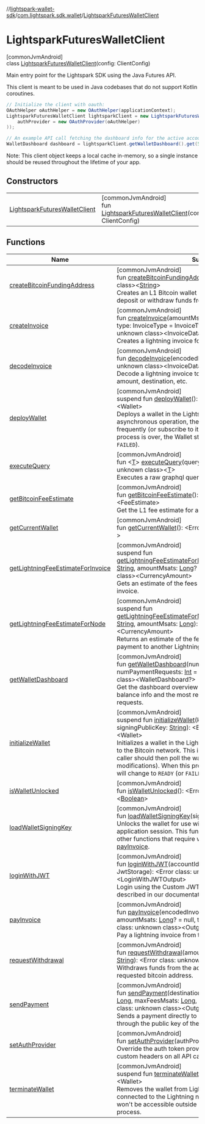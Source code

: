 //[lightspark-wallet-sdk](../../../index.md)/[com.lightspark.sdk.wallet](../index.md)/[LightsparkFuturesWalletClient](index.md)

# LightsparkFuturesWalletClient

[commonJvmAndroid]\
class [LightsparkFuturesWalletClient](index.md)(config: ClientConfig)

Main entry point for the Lightspark SDK using the Java Futures API.

This client is meant to be used in Java codebases that do not support Kotlin coroutines.

```java
// Initialize the client with oauth:
OAuthHelper oAuthHelper = new OAuthHelper(applicationContext);
LightsparkFuturesWalletClient lightsparkClient = new LightsparkFuturesWalletClient(new ClientConfig(
    authProvider = new OAuthProvider(oAuthHelper)
));

// An example API call fetching the dashboard info for the active account:
WalletDashboard dashboard = lightsparkClient.getWalletDashboard().get(5, TimeUnit.SECONDS);
```

Note: This client object keeps a local cache in-memory, so a single instance should be reused throughout the lifetime of your app.

## Constructors

| | |
|---|---|
| [LightsparkFuturesWalletClient](-lightspark-futures-wallet-client.md) | [commonJvmAndroid]<br>fun [LightsparkFuturesWalletClient](-lightspark-futures-wallet-client.md)(config: ClientConfig) |

## Functions

| Name | Summary |
|---|---|
| [createBitcoinFundingAddress](create-bitcoin-funding-address.md) | [commonJvmAndroid]<br>fun [createBitcoinFundingAddress](create-bitcoin-funding-address.md)(): &lt;Error class: unknown class&gt;&lt;[String](https://kotlinlang.org/api/latest/jvm/stdlib/kotlin/-string/index.html)&gt;<br>Creates an L1 Bitcoin wallet address which can be used to deposit or withdraw funds from the Lightning wallet. |
| [createInvoice](create-invoice.md) | [commonJvmAndroid]<br>fun [createInvoice](create-invoice.md)(amountMsats: [Long](https://kotlinlang.org/api/latest/jvm/stdlib/kotlin/-long/index.html), memo: [String](https://kotlinlang.org/api/latest/jvm/stdlib/kotlin/-string/index.html)? = null, type: InvoiceType = InvoiceType.STANDARD): &lt;Error class: unknown class&gt;&lt;InvoiceData&gt;<br>Creates a lightning invoice for the current wallet. |
| [decodeInvoice](decode-invoice.md) | [commonJvmAndroid]<br>fun [decodeInvoice](decode-invoice.md)(encodedInvoice: [String](https://kotlinlang.org/api/latest/jvm/stdlib/kotlin/-string/index.html)): &lt;Error class: unknown class&gt;&lt;InvoiceData&gt;<br>Decode a lightning invoice to get its details included payment amount, destination, etc. |
| [deployWallet](deploy-wallet.md) | [commonJvmAndroid]<br>suspend fun [deployWallet](deploy-wallet.md)(): &lt;Error class: unknown class&gt;&lt;Wallet&gt;<br>Deploys a wallet in the Lightspark infrastructure. This is an asynchronous operation, the caller should then poll the wallet frequently (or subscribe to its modifications). When this process is over, the Wallet status will change to `DEPLOYED` (or `FAILED`). |
| [executeQuery](execute-query.md) | [commonJvmAndroid]<br>fun &lt;[T](execute-query.md)&gt; [executeQuery](execute-query.md)(query: Query&lt;[T](execute-query.md)&gt;): &lt;Error class: unknown class&gt;&lt;[T](execute-query.md)&gt;<br>Executes a raw graphql query against the server. |
| [getBitcoinFeeEstimate](get-bitcoin-fee-estimate.md) | [commonJvmAndroid]<br>fun [getBitcoinFeeEstimate](get-bitcoin-fee-estimate.md)(): &lt;Error class: unknown class&gt;&lt;FeeEstimate&gt;<br>Get the L1 fee estimate for a deposit or withdrawal. |
| [getCurrentWallet](get-current-wallet.md) | [commonJvmAndroid]<br>fun [getCurrentWallet](get-current-wallet.md)(): &lt;Error class: unknown class&gt;&lt;Wallet?&gt; |
| [getLightningFeeEstimateForInvoice](get-lightning-fee-estimate-for-invoice.md) | [commonJvmAndroid]<br>suspend fun [getLightningFeeEstimateForInvoice](get-lightning-fee-estimate-for-invoice.md)(encodedPaymentRequest: [String](https://kotlinlang.org/api/latest/jvm/stdlib/kotlin/-string/index.html), amountMsats: [Long](https://kotlinlang.org/api/latest/jvm/stdlib/kotlin/-long/index.html)? = null): &lt;Error class: unknown class&gt;&lt;CurrencyAmount&gt;<br>Gets an estimate of the fees that will be paid for a Lightning invoice. |
| [getLightningFeeEstimateForNode](get-lightning-fee-estimate-for-node.md) | [commonJvmAndroid]<br>suspend fun [getLightningFeeEstimateForNode](get-lightning-fee-estimate-for-node.md)(destinationNodePublicKey: [String](https://kotlinlang.org/api/latest/jvm/stdlib/kotlin/-string/index.html), amountMsats: [Long](https://kotlinlang.org/api/latest/jvm/stdlib/kotlin/-long/index.html)): &lt;Error class: unknown class&gt;&lt;CurrencyAmount&gt;<br>Returns an estimate of the fees that will be paid to send a payment to another Lightning node. |
| [getWalletDashboard](get-wallet-dashboard.md) | [commonJvmAndroid]<br>fun [getWalletDashboard](get-wallet-dashboard.md)(numTransactions: [Int](https://kotlinlang.org/api/latest/jvm/stdlib/kotlin/-int/index.html) = 20, numPaymentRequests: [Int](https://kotlinlang.org/api/latest/jvm/stdlib/kotlin/-int/index.html) = 20): &lt;Error class: unknown class&gt;&lt;WalletDashboard?&gt;<br>Get the dashboard overview for a Lightning wallet. Includes balance info and the most recent transactions and payment requests. |
| [initializeWallet](initialize-wallet.md) | [commonJvmAndroid]<br>suspend fun [initializeWallet](initialize-wallet.md)(keyType: KeyType, signingPublicKey: [String](https://kotlinlang.org/api/latest/jvm/stdlib/kotlin/-string/index.html)): &lt;Error class: unknown class&gt;&lt;Wallet&gt;<br>Initializes a wallet in the Lightspark infrastructure and syncs it to the Bitcoin network. This is an asynchronous operation, the caller should then poll the wallet frequently (or subscribe to its modifications). When this process is over, the Wallet status will change to `READY` (or `FAILED`). |
| [isWalletUnlocked](is-wallet-unlocked.md) | [commonJvmAndroid]<br>fun [isWalletUnlocked](is-wallet-unlocked.md)(): &lt;Error class: unknown class&gt;&lt;[Boolean](https://kotlinlang.org/api/latest/jvm/stdlib/kotlin/-boolean/index.html)&gt; |
| [loadWalletSigningKey](load-wallet-signing-key.md) | [commonJvmAndroid]<br>fun [loadWalletSigningKey](load-wallet-signing-key.md)(signingKeyBytesPEM: [ByteArray](https://kotlinlang.org/api/latest/jvm/stdlib/kotlin/-byte-array/index.html))<br>Unlocks the wallet for use with the SDK for the current application session. This function must be called before any other functions that require wallet signing keys, including [payInvoice](pay-invoice.md). |
| [loginWithJWT](login-with-j-w-t.md) | [commonJvmAndroid]<br>fun [loginWithJWT](login-with-j-w-t.md)(accountId: [String](https://kotlinlang.org/api/latest/jvm/stdlib/kotlin/-string/index.html), jwt: [String](https://kotlinlang.org/api/latest/jvm/stdlib/kotlin/-string/index.html), storage: JwtStorage): &lt;Error class: unknown class&gt;&lt;LoginWithJWTOutput&gt;<br>Login using the Custom JWT authentication scheme described in our documentation. |
| [payInvoice](pay-invoice.md) | [commonJvmAndroid]<br>fun [payInvoice](pay-invoice.md)(encodedInvoice: [String](https://kotlinlang.org/api/latest/jvm/stdlib/kotlin/-string/index.html), maxFeesMsats: [Long](https://kotlinlang.org/api/latest/jvm/stdlib/kotlin/-long/index.html), amountMsats: [Long](https://kotlinlang.org/api/latest/jvm/stdlib/kotlin/-long/index.html)? = null, timeoutSecs: [Int](https://kotlinlang.org/api/latest/jvm/stdlib/kotlin/-int/index.html) = 60): &lt;Error class: unknown class&gt;&lt;OutgoingPayment&gt;<br>Pay a lightning invoice from the current wallet. |
| [requestWithdrawal](request-withdrawal.md) | [commonJvmAndroid]<br>fun [requestWithdrawal](request-withdrawal.md)(amountSats: [Long](https://kotlinlang.org/api/latest/jvm/stdlib/kotlin/-long/index.html), bitcoinAddress: [String](https://kotlinlang.org/api/latest/jvm/stdlib/kotlin/-string/index.html)): &lt;Error class: unknown class&gt;&lt;WithdrawalRequest&gt;<br>Withdraws funds from the account and sends it to the requested bitcoin address. |
| [sendPayment](send-payment.md) | [commonJvmAndroid]<br>fun [sendPayment](send-payment.md)(destinationPublicKey: [String](https://kotlinlang.org/api/latest/jvm/stdlib/kotlin/-string/index.html), amountMsats: [Long](https://kotlinlang.org/api/latest/jvm/stdlib/kotlin/-long/index.html), maxFeesMsats: [Long](https://kotlinlang.org/api/latest/jvm/stdlib/kotlin/-long/index.html), timeoutSecs: [Int](https://kotlinlang.org/api/latest/jvm/stdlib/kotlin/-int/index.html) = 60): &lt;Error class: unknown class&gt;&lt;OutgoingPayment&gt;<br>Sends a payment directly to a node on the Lightning Network through the public key of the node without an invoice. |
| [setAuthProvider](set-auth-provider.md) | [commonJvmAndroid]<br>fun [setAuthProvider](set-auth-provider.md)(authProvider: AuthProvider)<br>Override the auth token provider for this client to provide custom headers on all API calls. |
| [terminateWallet](terminate-wallet.md) | [commonJvmAndroid]<br>suspend fun [terminateWallet](terminate-wallet.md)(): &lt;Error class: unknown class&gt;&lt;Wallet&gt;<br>Removes the wallet from Lightspark infrastructure. It won't be connected to the Lightning network anymore and its funds won't be accessible outside of the Funds Recovery Kit process. |
